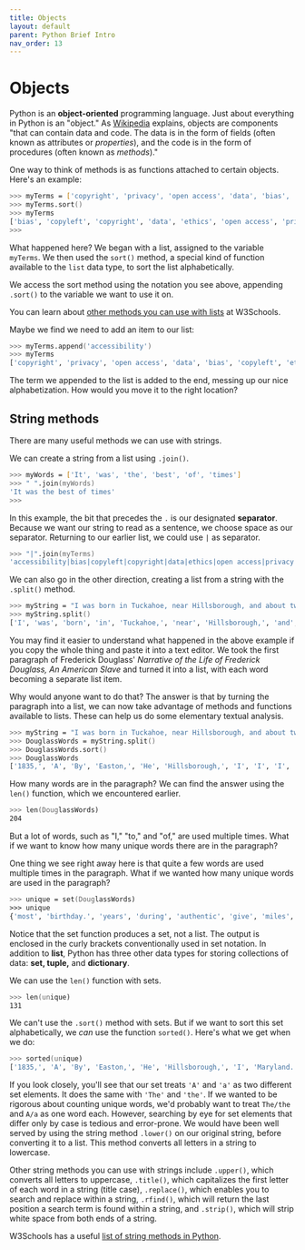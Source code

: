 ```yaml
---
title: Objects
layout: default
parent: Python Brief Intro
nav_order: 13
---
```

# Objects

Python is an **object-oriented** programming language. Just about everything in Python is an "object." As [Wikipedia](https://en.wikipedia.org/wiki/Object-oriented_programming) explains, objects are components "that can contain data and code. The data is in the form of fields (often known as attributes or *properties*), and the code is in the form of procedures (often known as *methods*)."

One way to think of methods is as functions attached to certain objects. Here's an example:

```zsh
>>> myTerms = ['copyright', 'privacy', 'open access', 'data', 'bias', 'copyleft', 'ethics', 'universal design']
>>> myTerms.sort()
>>> myTerms
['bias', 'copyleft', 'copyright', 'data', 'ethics', 'open access', 'privacy', 'universal design']
>>> 
```
What happened here? We began with a list, assigned to the variable `myTerms`. We then used the `sort()` method, a special kind of function available to the `list` data type, to sort the list alphabetically.

We access the sort method using the notation you see above, appending `.sort()` to the variable we want to use it on.

You can learn about [other methods you can use with lists](https://www.w3schools.com/python/python_ref_list.asp) at W3Schools.

Maybe we find we need to add an item to our list:

```zsh
>>> myTerms.append('accessibility')
>>> myTerms
['copyright', 'privacy', 'open access', 'data', 'bias', 'copyleft', 'ethics', 'universal design', 'accessibility']
```
The term we appended to the list is added to the end, messing up our nice alphabetization. How would you move it to the right location?

## String methods

There are many useful methods we can use with strings.

We can create a string from a list using `.join()`.

```zsh
>>> myWords = ['It', 'was', 'the', 'best', 'of', 'times']
>>> " ".join(myWords)
'It was the best of times'
>>> 
```
In this example, the bit that precedes the `.` is our designated **separator**. Because we want our string to read as a sentence, we choose space as our separator. Returning to our earlier list, we could use `|` as separator.

```zsh
>>> "|".join(myTerms)
'accessibility|bias|copyleft|copyright|data|ethics|open access|privacy|universal design'
```
We can also go in the other direction, creating a list from a string with the `.split()` method.

```zsh
>>> myString = "I was born in Tuckahoe, near Hillsborough, and about twelve miles from Easton, in Talbot county, Maryland. I have no accurate knowledge of my age, never having seen any authentic record containing it. By far the larger part of the slaves know as little of their ages as horses know of theirs, and it is the wish of most masters within my knowledge to keep their slaves thus ignorant. I do not remember to have ever met a slave who could tell of his birthday. They seldom come nearer to it than planting-time, harvest-time, cherry-time, spring-time, or fall-time. A want of information concerning my own was a source of unhappiness to me even during childhood. The white children could tell their ages. I could not tell why I ought to be deprived of the same privilege. I was not allowed to make any inquiries of my master concerning it. He deemed all such inquiries on the part of a slave improper and impertinent, and evidence of a restless spirit. The nearest estimate I can give makes me now between twenty-seven and twenty-eight years of age. I come to this, from hearing my master say, some time during 1835, I was about seventeen years old."
>>> myString.split()
['I', 'was', 'born', 'in', 'Tuckahoe,', 'near', 'Hillsborough,', 'and', 'about', 'twelve', 'miles', 'from', 'Easton,', 'in', 'Talbot', 'county,', 'Maryland.', 'I', 'have', 'no', 'accurate', 'knowledge', 'of', 'my', 'age,', 'never', 'having', 'seen', 'any', 'authentic', 'record', 'containing', 'it.', 'By', 'far', 'the', 'larger', 'part', 'of', 'the', 'slaves', 'know', 'as', 'little', 'of', 'their', 'ages', 'as', 'horses', 'know', 'of', 'theirs,', 'and', 'it', 'is', 'the', 'wish', 'of', 'most', 'masters', 'within', 'my', 'knowledge', 'to', 'keep', 'their', 'slaves', 'thus', 'ignorant.', 'I', 'do', 'not', 'remember', 'to', 'have', 'ever', 'met', 'a', 'slave', 'who', 'could', 'tell', 'of', 'his', 'birthday.', 'They', 'seldom', 'come', 'nearer', 'to', 'it', 'than', 'planting-time,', 'harvest-time,', 'cherry-time,', 'spring-time,', 'or', 'fall-time.', 'A', 'want', 'of', 'information', 'concerning', 'my', 'own', 'was', 'a', 'source', 'of', 'unhappiness', 'to', 'me', 'even', 'during', 'childhood.', 'The', 'white', 'children', 'could', 'tell', 'their', 'ages.', 'I', 'could', 'not', 'tell', 'why', 'I', 'ought', 'to', 'be', 'deprived', 'of', 'the', 'same', 'privilege.', 'I', 'was', 'not', 'allowed', 'to', 'make', 'any', 'inquiries', 'of', 'my', 'master', 'concerning', 'it.', 'He', 'deemed', 'all', 'such', 'inquiries', 'on', 'the', 'part', 'of', 'a', 'slave', 'improper', 'and', 'impertinent,', 'and', 'evidence', 'of', 'a', 'restless', 'spirit.', 'The', 'nearest', 'estimate', 'I', 'can', 'give', 'makes', 'me', 'now', 'between', 'twenty-seven', 'and', 'twenty-eight', 'years', 'of', 'age.', 'I', 'come', 'to', 'this,', 'from', 'hearing', 'my', 'master', 'say,', 'some', 'time', 'during', '1835,', 'I', 'was', 'about', 'seventeen', 'years', 'old.']
```
You may find it easier to understand what happened in the above example if you copy the whole thing and paste it into a text editor. We took the first paragraph of Frederick Douglass' *Narrative of the Life of Frederick Douglass, An American Slave* and turned it into a list, with each word becoming a separate list item.

Why would anyone want to do that? The answer is that by turning the paragraph into a list, we can now take advantage of methods and functions available to lists. These can help us do some elementary textual analysis.

```zsh
>>> myString = "I was born in Tuckahoe, near Hillsborough, and about twelve miles from Easton, in Talbot county, Maryland. I have no accurate knowledge of my age, never having seen any authentic record containing it. By far the larger part of the slaves know as little of their ages as horses know of theirs, and it is the wish of most masters within my knowledge to keep their slaves thus ignorant. I do not remember to have ever met a slave who could tell of his birthday. They seldom come nearer to it than planting-time, harvest-time, cherry-time, spring-time, or fall-time. A want of information concerning my own was a source of unhappiness to me even during childhood. The white children could tell their ages. I could not tell why I ought to be deprived of the same privilege. I was not allowed to make any inquiries of my master concerning it. He deemed all such inquiries on the part of a slave improper and impertinent, and evidence of a restless spirit. The nearest estimate I can give makes me now between twenty-seven and twenty-eight years of age. I come to this, from hearing my master say, some time during 1835, I was about seventeen years old."
>>> DouglassWords = myString.split()
>>> DouglassWords.sort()
>>> DouglassWords
['1835,', 'A', 'By', 'Easton,', 'He', 'Hillsborough,', 'I', 'I', 'I', 'I', 'I', 'I', 'I', 'I', 'I', 'Maryland.', 'Talbot', 'The', 'The', 'They', 'Tuckahoe,', 'a', 'a', 'a', 'a', 'about', 'about', 'accurate', 'age,', 'age.', 'ages', 'ages.', 'all', 'allowed', 'and', 'and', 'and', 'and', 'and', 'any', 'any', 'as', 'as', 'authentic', 'be', 'between', 'birthday.', 'born', 'can', 'cherry-time,', 'childhood.', 'children', 'come', 'come', 'concerning', 'concerning', 'containing', 'could', 'could', 'could', 'county,', 'deemed', 'deprived', 'do', 'during', 'during', 'estimate', 'even', 'ever', 'evidence', 'fall-time.', 'far', 'from', 'from', 'give', 'harvest-time,', 'have', 'have', 'having', 'hearing', 'his', 'horses', 'ignorant.', 'impertinent,', 'improper', 'in', 'in', 'information', 'inquiries', 'inquiries', 'is', 'it', 'it', 'it.', 'it.', 'keep', 'know', 'know', 'knowledge', 'knowledge', 'larger', 'little', 'make', 'makes', 'master', 'master', 'masters', 'me', 'me', 'met', 'miles', 'most', 'my', 'my', 'my', 'my', 'my', 'near', 'nearer', 'nearest', 'never', 'no', 'not', 'not', 'not', 'now', 'of', 'of', 'of', 'of', 'of', 'of', 'of', 'of', 'of', 'of', 'of', 'of', 'of', 'old.', 'on', 'or', 'ought', 'own', 'part', 'part', 'planting-time,', 'privilege.', 'record', 'remember', 'restless', 'same', 'say,', 'seen', 'seldom', 'seventeen', 'slave', 'slave', 'slaves', 'slaves', 'some', 'source', 'spirit.', 'spring-time,', 'such', 'tell', 'tell', 'tell', 'than', 'the', 'the', 'the', 'the', 'the', 'their', 'their', 'their', 'theirs,', 'this,', 'thus', 'time', 'to', 'to', 'to', 'to', 'to', 'to', 'to', 'twelve', 'twenty-eight', 'twenty-seven', 'unhappiness', 'want', 'was', 'was', 'was', 'was', 'white', 'who', 'why', 'wish', 'within', 'years', 'years']

```
How many words are in the paragraph? We can find the answer using the `len()` function, which we encountered earlier.

```zsh
>>> len(DouglassWords)
204
```
But a lot of words, such as "I," "to," and "of," are used multiple times. What if we want to know how many unique words there are in the paragraph?

One thing we see right away here is that quite a few words are used multiple times in the paragraph. What if we wanted how many unique words are used in the paragraph?

```zsh
>>> unique = set(DouglassWords)
>>> unique
{'most', 'birthday.', 'years', 'during', 'authentic', 'give', 'miles', 'deemed', 'He', 'nearest', 'white', 'little', 'masters', 'restless', 'seen', 'be', 'makes', 'Hillsborough,', 'impertinent,', 'is', 'me', 'A', 'knowledge', 'same', 'seldom', 'than', 'cherry-time,', 'wish', 'deprived', 'Maryland.', 'The', 'childhood.', 'on', 'They', 'such', 'slave', 'ignorant.', 'can', 'it.', 'fall-time.', 'of', 'all', 'allowed', 'do', 'ever', 'Easton,', 'remember', 'containing', 'time', 'from', 'accurate', 'age.', 'was', 'hearing', 'county,', 'no', 'age,', 'near', 'who', 'never', 'slaves', 'not', 'want', 'record', 'tell', 'born', 'a', 'unhappiness', 'in', 'between', 'source', 'within', 'privilege.', 'ought', 'estimate', 'improper', 'his', 'information', 'seventeen', 'part', 'and', 'why', 'to', 'ages', 'the', 'know', 'I', 'planting-time,', 'theirs,', 'old.', 'having', 'twenty-eight', 'make', 'ages.', 'about', 'far', 'By', 'Talbot', 'as', 'thus', 'own', 'any', 'now', 'nearer', 'evidence', 'their', '1835,', 'or', 'some', 'it', 'keep', 'this,', 'twelve', 'my', 'horses', 'even', 'harvest-time,', 'Tuckahoe,', 'inquiries', 'say,', 'have', 'twenty-seven', 'spring-time,', 'concerning', 'master', 'met', 'children', 'spirit.', 'larger', 'come', 'could'}
```
Notice that the set function produces a set, not a list. The output is enclosed in the curly brackets conventionally used in set notation. In addition to **list**, Python has three other data types for storing collections of data: **set, tuple,** and **dictionary**.

We can use the `len()` function with sets.

```zsh
>>> len(unique)
131
```
We can't use the `.sort()` method with sets. But if we want to sort this set alphabetically, we *can* use the function `sorted()`. Here's what we get when we do:

```zsh
>>> sorted(unique)
['1835,', 'A', 'By', 'Easton,', 'He', 'Hillsborough,', 'I', 'Maryland.', 'Talbot', 'The', 'They', 'Tuckahoe,', 'a', 'about', 'accurate', 'age,', 'age.', 'ages', 'ages.', 'all', 'allowed', 'and', 'any', 'as', 'authentic', 'be', 'between', 'birthday.', 'born', 'can', 'cherry-time,', 'childhood.', 'children', 'come', 'concerning', 'containing', 'could', 'county,', 'deemed', 'deprived', 'do', 'during', 'estimate', 'even', 'ever', 'evidence', 'fall-time.', 'far', 'from', 'give', 'harvest-time,', 'have', 'having', 'hearing', 'his', 'horses', 'ignorant.', 'impertinent,', 'improper', 'in', 'information', 'inquiries', 'is', 'it', 'it.', 'keep', 'know', 'knowledge', 'larger', 'little', 'make', 'makes', 'master', 'masters', 'me', 'met', 'miles', 'most', 'my', 'near', 'nearer', 'nearest', 'never', 'no', 'not', 'now', 'of', 'old.', 'on', 'or', 'ought', 'own', 'part', 'planting-time,', 'privilege.', 'record', 'remember', 'restless', 'same', 'say,', 'seen', 'seldom', 'seventeen', 'slave', 'slaves', 'some', 'source', 'spirit.', 'spring-time,', 'such', 'tell', 'than', 'the', 'their', 'theirs,', 'this,', 'thus', 'time', 'to', 'twelve', 'twenty-eight', 'twenty-seven', 'unhappiness', 'want', 'was', 'white', 'who', 'why', 'wish', 'within', 'years']
```

If you look closely, you'll see that our set treats `'A'` and `'a'` as two different set elements. It does the same with `'The'` and `'the'`. If we wanted to be rigorous about counting unique words, we'd probably want to treat `The/the` and `A/a` as one word each. However, searching by eye for set elements that differ only by case is tedious and error-prone. We would have been well served by using the string method `.lower()` on our original string, before converting it to a list. This method converts all letters in a string to lowercase.

Other string methods you can use with strings include `.upper()`, which converts all letters to uppercase, `.title()`, which capitalizes the first letter of each word in a string (title case), `.replace()`, which enables you to search and replace within a string, `.rfind()`, which will return the last position a search term is found within a string, and `.strip()`, which will strip white space from both ends of a string.

W3Schools has a useful [list of string methods in Python](https://www.w3schools.com/python/python_strings_methods.asp).